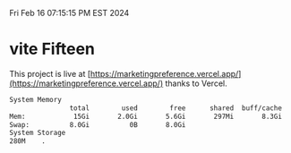 Fri Feb 16 07:15:15 PM EST 2024

# vite Fifteen


This project is live at [https://marketingpreference.vercel.app/](https://marketingpreference.vercel.app/) thanks to Vercel.

```bash
System Memory
               total        used        free      shared  buff/cache   available
Mem:            15Gi       2.0Gi       5.6Gi       297Mi       8.3Gi        13Gi
Swap:          8.0Gi          0B       8.0Gi
System Storage
280M	.
```
```bash
